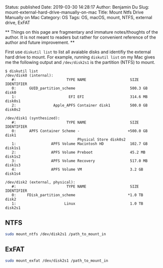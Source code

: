 Status: published
Date: 2019-03-30 14:28:17
Author: Benjamin Du
Slug: mount-external-hard-drive-manually-on-mac
Title: Mount Ntfs Drive Manually on Mac
Category: OS
Tags: OS, macOS, mount, NTFS, external drive, ExFAT

**
Things on this page are fragmentary and immature notes/thoughts of the author.
It is not meant to readers but rather for convenient reference of the author and future improvement.
**

First use `diskutil list` to list all avaiable disks and identifiy the external hard drive to mount.
For example,
running `diskutil list` on my Mac gives me the following output
and `/dev/disk2s1` is the partition (NTFS) to mount.

```
$ diskutil list
/dev/disk0 (internal):
   #:                       TYPE NAME                    SIZE       IDENTIFIER
   0:      GUID_partition_scheme                         500.3 GB   disk0
   1:                        EFI EFI                     314.6 MB   disk0s1
   2:                 Apple_APFS Container disk1         500.0 GB   disk0s2

/dev/disk1 (synthesized):
   #:                       TYPE NAME                    SIZE       IDENTIFIER
   0:      APFS Container Scheme -                      +500.0 GB   disk1
                                 Physical Store disk0s2
   1:                APFS Volume Macintosh HD            102.7 GB   disk1s1
   2:                APFS Volume Preboot                 45.2 MB    disk1s2
   3:                APFS Volume Recovery                517.0 MB   disk1s3
   4:                APFS Volume VM                      3.2 GB     disk1s4

/dev/disk2 (external, physical):
   #:                       TYPE NAME                    SIZE       IDENTIFIER
   0:     FDisk_partition_scheme                        *1.0 TB     disk2
   1:                      Linux                         1.0 TB     disk2s1
```

## NTFS 

```Bash
sudo mount_ntfs /dev/disk2s1 /path_to_mount_in
```

## ExFAT

```Bash
sudo mount_exfat /dev/disk2s1 /path_to_mount_in
```
